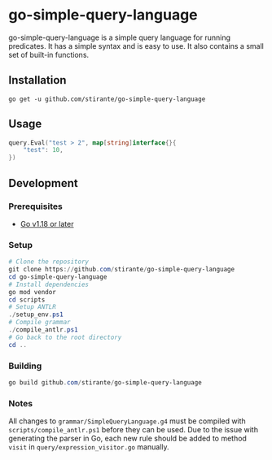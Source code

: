 # go-simple-query-language

go-simple-query-language is a simple query language for running predicates. 
It has a simple syntax and is easy to use. It also contains a small set of built-in functions.

## Installation

```shell
go get -u github.com/stirante/go-simple-query-language
```

## Usage

```go
query.Eval("test > 2", map[string]interface{}{
	"test": 10,
})
```

## Development

### Prerequisites

- [Go v1.18 or later](https://golang.org/)

### Setup

```powershell
# Clone the repository
git clone https://github.com/stirante/go-simple-query-language
cd go-simple-query-language
# Install dependencies
go mod vendor
cd scripts
# Setup ANTLR
./setup_env.ps1
# Compile grammar
./compile_antlr.ps1
# Go back to the root directory
cd ..
```

### Building

```powershell
go build github.com/stirante/go-simple-query-language
```

### Notes

All changes to `grammar/SimpleQueryLanguage.g4` must be compiled with `scripts/compile_antlr.ps1` before they can be used.
Due to the issue with generating the parser in Go, each new rule should be added to method `visit` in `query/expression_visitor.go` manually.
